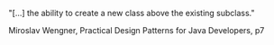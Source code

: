 "[...] the ability to create a new class above the existing subclass."

Miroslav Wengner, Practical Design Patterns for Java Developers, p7